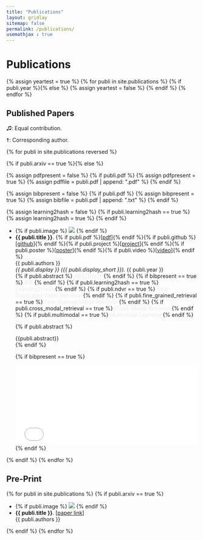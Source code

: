 ```yaml
---
title: "Publications"
layout: gridlay
sitemap: false
permalink: /publications/
usemathjax : true
---
```


# Publications

{% assign yeartest = true %}
{% for publi in site.publications %}
  {% if publi.year %}{% else %}
   {% assign yeartest = false %}
  {% endif %}
{% endfor %}

## Published Papers

&#9835;: Equal contribution.

&#9768;: Corresponding author.


{% for publi in site.publications reversed %}

  {% if publi.arxiv == true %}{% else %}

  {% assign pdfpresent = false %}
  {% if publi.pdf %}
    {% assign pdfpresent = true %}
    {% assign pdffile = publi.pdf  | append: ".pdf" %}
  {% endif %}

  {% assign bibpresent = false %}
  {% if publi.pdf %}
    {% assign bibpresent = true %}
    {% assign bibfile = publi.pdf  | append: ".txt" %}
  {% endif %}

  {% assign learning2hash = false %}
  {% if publi.learning2hash == true %}
    {% assign learning2hash = true %}
  {% endif %}

  <div class="well-sm publication-entry">
  <ul class="flex-container">
  <li class="flex-item1">
    {% if publi.image %}
     <img src="{{ site.url }}{{ site.baseurl }}/publications/{{ publi.image }}" class="img-responsive"/>
    {% endif %}
  </li>
  <li class="flex-item2">
    <!-- <strong>{{ publi.title }}</strong>. {% if publi.pdf %}[<a href="{{ pdffile }}" target="_blank">pdf</a>]{% endif %}{% if publi.github %}[<a href="{{ publi.github }}" target="_blank">github</a>]{% endif %}<br/> -->
    <strong>{{ publi.title }}</strong>. {% if publi.pdf %}[<a href="{{ pdffile }}" target="_blank">pdf</a>]{% endif %}{% if publi.github %}[<a href="{{ publi.github }}" target="_blank">github</a>]{% endif %}{% if publi.project %}[<a href="{{ publi.project }}" target="_blank">project</a>]{% endif %}{% if publi.poster %}[<a href="{{ publi.poster }}" target="_blank">poster</a>]{% endif %}{% if publi.video %}[<a href="{{ publi.video }}" target="_blank">video</a>]{% endif %}<br/>
    {{ publi.authors }}<br/>
    <em>{{ publi.display }} ({{ publi.display_short }}).</em> {{ publi.year }}<br/>
    {% if publi.abstract %} <a data-bs-toggle="collapse" href="#{{publi.pdf}}"  class="btn-abstract" style="text-decoration:none; color:#ebebeb; hover:#ebebeb;" role="button" aria-expanded="false" aria-controls="{{publi.pdf}}">ABSTRACT</a> {% endif %}
    {% if bibpresent == true %} <a data-bs-toggle="collapse" href="#{{publi.pdf}}2"  class="btn-bib" style="text-decoration:none; color:#ebebeb; hover:#ebebeb;" role="button" aria-expanded="false" aria-controls="{{publi.pdf}}2">BIB</a> {% endif %}
    {% if publi.learning2hash == true %} <a class="btn-l2h" style="text-decoration:none; color:#ebebeb; hover:#ebebeb;" role="button" aria-expanded="false" aria-controls="{{publi.pdf}}2">Learning2Hash</a> {% endif %}
    {% if publi.ndvr == true %} <a class="btn-ndvr" style="text-decoration:none; color:#ebebeb; hover:#ebebeb;" role="button" aria-expanded="false" aria-controls="{{publi.pdf}}2">Near-Duplicated Video Retrieval</a> {% endif %}
    {% if publi.fine_grained_retrieval == true %} <a class="btn-fgr" style="text-decoration:none; color:#ebebeb; hover:#ebebeb;" role="button" aria-expanded="false" aria-controls="{{publi.pdf}}2">Fine-Grained Image Retrieval</a> {% endif %}
    {% if publi.cross_modal_retrieval == true %} <a class="btn-cmr" style="text-decoration:none; color:#ebebeb; hover:#ebebeb;" role="button" aria-expanded="false" aria-controls="{{publi.pdf}}2">Cross-Modal Retrieval</a> {% endif %}
    {% if publi.multimodal == true %} <a class="btn-mml" style="text-decoration:none; color:#ebebeb; hover:#ebebeb;" role="button" aria-expanded="false" aria-controls="{{publi.pdf}}2">Multimodal Learning</a> {% endif %}
    <!-- {% if pdfpresent == true %}<a href="{{ pdffile }}" target="_blank"><button class="btn-pdf">PDF</button></a>{% endif %} -->
    <!-- {% if publi.arxiv %}<a href="https://arxiv.org/abs/{{ publi.arxiv }}" target="_blank"><button class="btn-arxiv">ARXIV</button></a> {% endif %} -->
    <!-- {% if publi.github %}<a href="{{ publi.github }}" target="_blank"><button class="btn-code">github</button></a> {% endif %} -->

  {% if publi.abstract %}
  <div class="collapse" id="{{publi.pdf}}"><div class="well-abstract">
   {{publi.abstract}}
  </div></div>
  {% endif %}

  {% if bibpresent == true %}
  <div class="collapse" id="{{publi.pdf}}2"><div class="well-bib">
   <iframe src='{{site.url}}{{site.baseurl}}/publications/{{publi.pdf}}.txt' scrolling="yes" width="100%" height="210" frameborder="0"></iframe>
  </div></div>
  {% endif %}

  </li>
  </ul>
  </div>
  {% endif %}
{% endfor %}


<!-- what is it? $$\beta$$ so, what should i do? -->
<!-- &#9824;&#9768;&#182;&#9835;&#10081; -->


## Pre-Print
{% for publi in site.publications %}
  {% if publi.arxiv == true %}
  <div class="well-sm publication-entry">
  <ul class="flex-container">
  <li class="flex-item1">
    {% if publi.image %}
    <img src="{{ site.url }}{{ site.baseurl }}/publications/{{ publi.image }}" class="img-responsive"/>
    {% endif %}
  </li>
  <li class="flex-item2">
    <strong>{{ publi.title }}</strong>. [<a href="{{ publi.link }}" target="_blank">paper link</a>]<br/>
    {{ publi.authors }}<br/>
  </li>
  </ul>
  </div>
  {% endif %}
{% endfor %}

